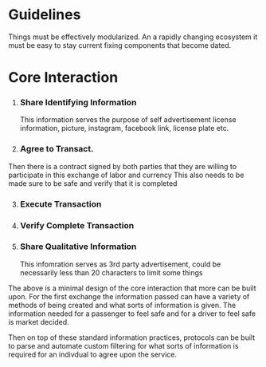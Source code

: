 # Guidelines
Things must be effectively modularized. An a rapidly changing ecosystem it must be easy to stay current fixing components that become dated.

# Core Interaction
1. ### Share Identifying Information
    This information serves the purpose of self advertisement
        license information, picture, instagram, facebook link, license plate etc.


2. ### Agree to Transact. 
Then there is a contract signed by both parties that they are willing to participate in this exchange of labor and currency
    This also needs to be made sure to be safe and verify that it is completed

3. ### Execute Transaction

4. ### Verify Complete Transaction

5. ### Share Qualitative Information
    This infomration serves as 3rd party advertisement, could be necessarily less than 20 characters to limit some things



The above is a minimal design of the core interaction that more can be built upon.
For the first exchange the information passed can have a variety of methods of being created and what sorts of information is given. The information needed for a passenger to feel safe and for a driver to feel safe is market decided. 

Then on top of these standard information practices, protocols can be built to parse and automate custom filtering for what sorts of information is required for an indivdual to agree upon the service.




